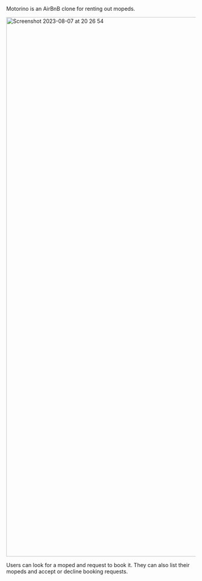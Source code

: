 Motorino is an AirBnB clone for renting out mopeds. 

<img width="1432" alt="Screenshot 2023-08-07 at 20 26 54" src="https://github.com/luca652/motorino/assets/116643436/afef1ad1-cab1-4aca-924c-5b571409c45a">

Users can look for a moped and request to book it. They can also list their mopeds and accept or decline booking requests. 
